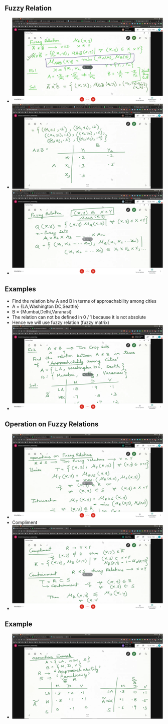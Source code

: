 ## Fuzzy Relation
- ![fr](fr.jpg)
- ![re](re.jpg)
- ![fr2](fr2.jpg)


## Examples
- Find the relation b/w A and B in terms of approachability among cities
- A = {LA,Washington DC,Seattle}
- B = {Mumbai,Delhi,Varanasi}
- The relation can not be defined in 0 / 1 because it is not absolute
- Hence we will use fuzzy relation (fuzzy matrix)
- ![sol](sol.jpg)

## Operation on Fuzzy Relations
- ![op](op.jpg)
- Compliment
- ![cmcn](cmcn.jpg)

## Example
- ![eg](eg.jpg)